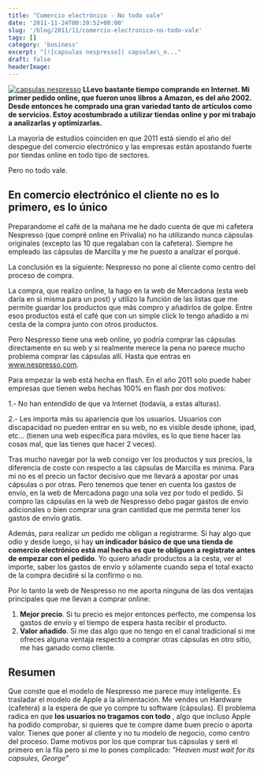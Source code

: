 ```yaml
---
title: "Comercio electrónico - No todo vale"
date: '2011-11-24T00:20:52+00:00'
slug: '/blog/2011/11/comercio-electronico-no-todo-vale'
tags: []
category: 'business'
excerpt: "[![capsulas nespresso]( capsulas\_n..."
draft: false
headerImage:
---
```

[![capsulas nespresso](http://static.squarespace.com/static/5303797ae4b0c6ad9e43f072/5303ce80e4b0400995a883d6/5303cf4ce4b0400995a88c1a/1392758604499/capsulas_nespresso.jpeg?format=original "capsulas\_nespresso")](http://static.squarespace.com/static/5303797ae4b0c6ad9e43f072/5303ce80e4b0400995a883d6/5303cf4ce4b0400995a88c1a/1392758604499/capsulas_nespresso.jpeg?format=original) **LLevo bastante tiempo comprando en Internet. Mi primer pedido online, que fueron unos libros a Amazon, es del año 2002. Desde entonces he comprado una gran variedad tanto de artículos como de servicios. Estoy acostumbrado a utilizar tiendas online y por mi trabajo a analizarlas y optimizarlas.**

<!--more-->La mayoría de estudios coinciden en que 2011 está siendo el año del despegue del comercio electrónico y las empresas están apostando fuerte por tiendas online en todo tipo de sectores.

Pero no todo vale.

## En comercio electrónico el cliente no es lo primero, es lo único

Preparandome el café de la mañana me he dado cuenta de que mi cafetera Nespresso (que compré online en Privalia) no ha utilizando nunca cápsulas originales (excepto las 10 que regalaban con la cafetera). Siempre he empleado las cápsulas de Marcilla y me he puesto a analizar el porqué.

La conclusión es la siguiente: Nespresso no pone al cliente como centro del proceso de compra.

La compra, que realizo online, la hago en la web de Mercadona (esta web daría en si misma para un post) y utilizo la función de las listas que me permite guardar los productos que más compro y añadirlos de golpe. Entre esos productos está el café que con un simple click lo tengo añadido a mi cesta de la compra junto con otros productos.

Pero Nespresso tiene una web online, yo podría comprar las cápsulas directamente en su web y si realmente merece la pena no parece mucho problema comprar las cápsulas allí. Hasta que entras en www.nespresso.com.

Para empezar la web está hecha en flash. En el año 2011 solo puede haber empresas que tienen webs hechas 100% en flash por dos motivos:

1.- No han entendido de que va Internet (todavía, a estas alturas).

2.- Les importa más su apariencia que los usuarios. Usuarios con discapacidad no pueden entrar en su web, no es visible desde iphone, ipad, etc... (tienen una web específica para móviles, es lo que tiene hacer las cosas mal, que las tienes que hacer 2 veces).

Tras mucho navegar por la web consigo ver los productos y sus precios, la diferencia de coste con respecto a las cápsulas de Marcilla es mínima. Para mi no es el precio un factor decisivo que me llevará a apostar por unas cápsulas o por otras. Pero tenemos que tener en cuenta los gastos de envío, en la web de Mercadona pago una sola vez por todo el pedido. Si compro las cápsulas en la web de Nespresso debo pagar gastos de envío adicionales o bien comprar una gran cantidad que me permita tener los gastos de envío gratis.

Además, para realizar un pedido me obligan a registrarme. Si hay algo que odio y desde luego, si hay **un indicador básico de que una tienda de comercio electrónico está mal hecha es que te obliguen a registrate antes de empezar con el pedido**. Yo quiero añadir productos a la cesta, ver el importe, saber los gastos de envío y sólamente cuando sepa el total exacto de la compra decidiré si la confirmo o no.

Por lo tanto la web de Nespresso no me aporta ninguna de las dos ventajas principales que me llevan a comprar online:

1. **Mejor precio**. Si tu precio es mejor entonces perfecto, me compensa los gastos de envío y el tiempo de espera hasta recibir el producto.
2. **Valor añadido**. Si me das algo que no tengo en el canal tradicional si me ofreces alguna ventaja respecto a comprar otras cápsulas en otro sitio, me has ganado como cliente.

## Resumen

Que conste que el modelo de Nespresso me parece muy inteligente. Es trasladar el modelo de Apple a la alimentación. Me vendes un Hardware (cafetera) a la espera de que yo compre tu software (cápsulas). El problema radica en que **los usuarios no tragamos con todo** , algo que incluso Apple ha podido comprobar, si quieres que te compre dame buen precio o aporta valor. Tienes que poner al cliente y no tu modelo de negocio, como centro del proceso. Dame motivos por los que comprar tus cápsulas y seré el primero en la fila pero si me lo pones complicado: _"Heaven must wait for its capsules, George"_
